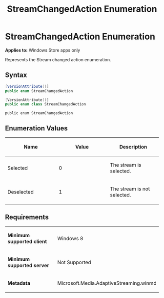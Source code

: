 ﻿---
title: StreamChangedAction Enumeration
TOCTitle: StreamChangedAction Enumeration
ms:assetid: c329d3d1-8ff7-4364-a385-91fff8bc51c0
ms:mtpsurl: https://msdn.microsoft.com/en-us/library/JJ822829(v=VS.90)
ms:contentKeyID: 50079583
ms.date: 11/19/2012
mtps_version: v=VS.90
dev_langs:
- csharp
- c++
- jscript
---

# StreamChangedAction Enumeration

**Applies to:** Windows Store apps only

Represents the Stream changed action enumeration.

## Syntax

``` csharp
[VersionAttribute()]
public enum StreamChangedAction
```

``` c++
[VersionAttribute()]
public enum class StreamChangedAction
```

``` jscript
public enum StreamChangedAction
```

## Enumeration Values

<table>
<colgroup>
<col style="width: 33%" />
<col style="width: 33%" />
<col style="width: 33%" />
</colgroup>
<thead>
<tr class="header">
<th><p>Name</p></th>
<th><p>Value</p></th>
<th><p>Description</p></th>
</tr>
</thead>
<tbody>
<tr class="odd">
<td><p>Selected</p></td>
<td><p>0</p></td>
<td><p>The stream is selected.</p></td>
</tr>
<tr class="even">
<td><p>Deselected</p></td>
<td><p>1</p></td>
<td><p>The stream is not selected.</p></td>
</tr>
</tbody>
</table>


## Requirements

<table>
<colgroup>
<col style="width: 50%" />
<col style="width: 50%" />
</colgroup>
<tbody>
<tr class="odd">
<td><p><strong>Minimum supported client</strong></p></td>
<td><p>Windows 8</p></td>
</tr>
<tr class="even">
<td><p><strong>Minimum supported server</strong></p></td>
<td><p>Not Supported</p></td>
</tr>
<tr class="odd">
<td><p><strong>Metadata</strong></p></td>
<td><p>Microsoft.Media.AdaptiveStreaming.winmd</p></td>
</tr>
</tbody>
</table>

